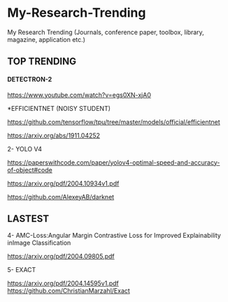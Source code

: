 # My-Research-Trending
My Research Trending (Journals, conference paper, toolbox, library, magazine, application etc.)

## TOP TRENDING

#### DETECTRON-2

https://www.youtube.com/watch?v=egs0XN-xjA0

*EFFICIENTNET (NOISY STUDENT)

https://github.com/tensorflow/tpu/tree/master/models/official/efficientnet

https://arxiv.org/abs/1911.04252

2- YOLO V4

https://paperswithcode.com/paper/yolov4-optimal-speed-and-accuracy-of-object#code

https://arxiv.org/pdf/2004.10934v1.pdf

https://github.com/AlexeyAB/darknet


## LASTEST

4- AMC-Loss:Angular Margin Contrastive Loss for Improved Explainability inImage Classification

https://arxiv.org/pdf/2004.09805.pdf

5- EXACT

https://arxiv.org/pdf/2004.14595v1.pdf
https://github.com/ChristianMarzahl/Exact



